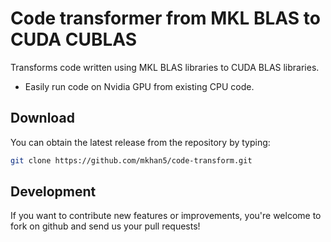 Code transformer from MKL BLAS to CUDA CUBLAS
=======

Transforms code written using MKL BLAS libraries to CUDA BLAS libraries.

* Easily run code on Nvidia GPU from existing CPU code.

Download
--------

You can obtain the latest release from the repository by typing:

```bash
git clone https://github.com/mkhan5/code-transform.git
```

Development
-----------

If you want to contribute new features or improvements, you're welcome to fork on github and send us your pull requests!
